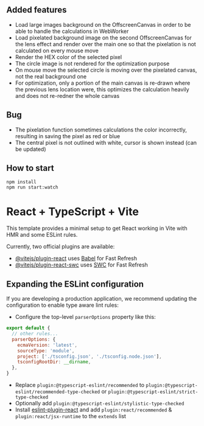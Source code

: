 ## Added features

- Load large images background on the OffscreenCanvas in order to  be able to handle the calculations in WebWorker
- Load pixelated background image on the second OffscreenCanvas for the lens effect and render over the main one so that the pixelation is not calculated on every mouse move
- Render the HEX color of the selected pixel
- The circle image is not rendered for the optimization purpose
- On mouse move the selected circle is moving over the pixelated canvas, not the real background one
- For optimization, only a portion of the main canvas is re-drawn where the previous lens location were, this optimizes the calculation heavily and does not re-redner the whole canvas

## Bug
- The pixelation function sometimes calculations the color incorrectly, resulting in saving the pixel as red or blue
- The central pixel is not outlined with white, cursor is shown instead (can be updated)


## How to start
```
npm install
npm run start:watch
```


# React + TypeScript + Vite

This template provides a minimal setup to get React working in Vite with HMR and some ESLint rules.

Currently, two official plugins are available:

- [@vitejs/plugin-react](https://github.com/vitejs/vite-plugin-react/blob/main/packages/plugin-react/README.md) uses [Babel](https://babeljs.io/) for Fast Refresh
- [@vitejs/plugin-react-swc](https://github.com/vitejs/vite-plugin-react-swc) uses [SWC](https://swc.rs/) for Fast Refresh

## Expanding the ESLint configuration

If you are developing a production application, we recommend updating the configuration to enable type aware lint rules:

- Configure the top-level `parserOptions` property like this:

```js
export default {
  // other rules...
  parserOptions: {
    ecmaVersion: 'latest',
    sourceType: 'module',
    project: ['./tsconfig.json', './tsconfig.node.json'],
    tsconfigRootDir: __dirname,
  },
}
```

- Replace `plugin:@typescript-eslint/recommended` to `plugin:@typescript-eslint/recommended-type-checked` or `plugin:@typescript-eslint/strict-type-checked`
- Optionally add `plugin:@typescript-eslint/stylistic-type-checked`
- Install [eslint-plugin-react](https://github.com/jsx-eslint/eslint-plugin-react) and add `plugin:react/recommended` & `plugin:react/jsx-runtime` to the `extends` list
